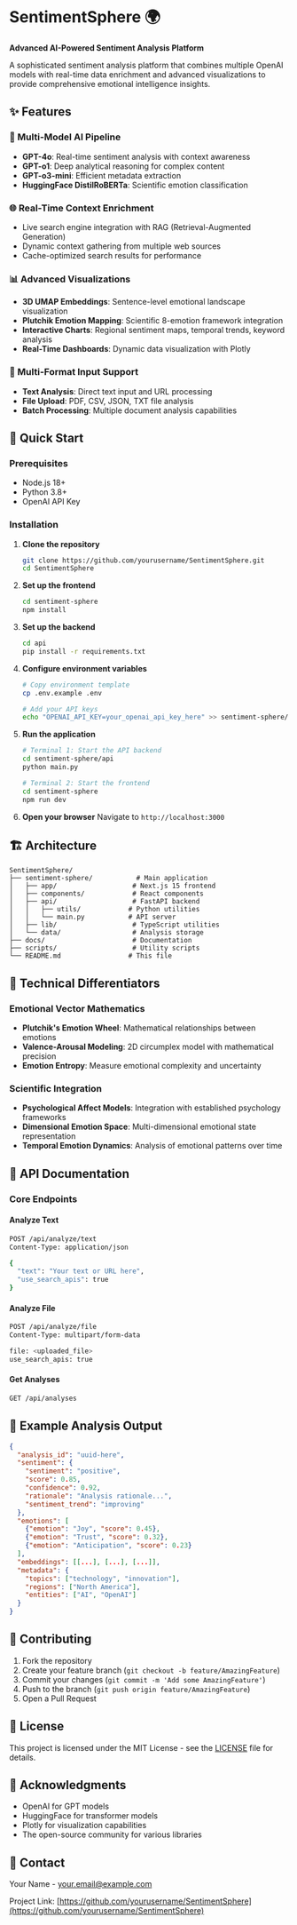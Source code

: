 # SentimentSphere 🌍

**Advanced AI-Powered Sentiment Analysis Platform**

A sophisticated sentiment analysis platform that combines multiple OpenAI models with real-time data enrichment and advanced visualizations to provide comprehensive emotional intelligence insights.

## ✨ Features

### 🧠 Multi-Model AI Pipeline
- **GPT-4o**: Real-time sentiment analysis with context awareness
- **GPT-o1**: Deep analytical reasoning for complex content
- **GPT-o3-mini**: Efficient metadata extraction
- **HuggingFace DistilRoBERTa**: Scientific emotion classification

### 🌐 Real-Time Context Enrichment
- Live search engine integration with RAG (Retrieval-Augmented Generation)
- Dynamic context gathering from multiple web sources
- Cache-optimized search results for performance

### 📊 Advanced Visualizations
- **3D UMAP Embeddings**: Sentence-level emotional landscape visualization
- **Plutchik Emotion Mapping**: Scientific 8-emotion framework integration
- **Interactive Charts**: Regional sentiment maps, temporal trends, keyword analysis
- **Real-Time Dashboards**: Dynamic data visualization with Plotly

### 🔄 Multi-Format Input Support
- **Text Analysis**: Direct text input and URL processing
- **File Upload**: PDF, CSV, JSON, TXT file analysis
- **Batch Processing**: Multiple document analysis capabilities

## 🚀 Quick Start

### Prerequisites
- Node.js 18+ 
- Python 3.8+
- OpenAI API Key

### Installation

1. **Clone the repository**
   ```bash
   git clone https://github.com/yourusername/SentimentSphere.git
   cd SentimentSphere
   ```

2. **Set up the frontend**
   ```bash
   cd sentiment-sphere
   npm install
   ```

3. **Set up the backend**
   ```bash
   cd api
   pip install -r requirements.txt
   ```

4. **Configure environment variables**
   ```bash
   # Copy environment template
   cp .env.example .env
   
   # Add your API keys
   echo "OPENAI_API_KEY=your_openai_api_key_here" >> sentiment-sphere/.env
   ```

5. **Run the application**
   ```bash
   # Terminal 1: Start the API backend
   cd sentiment-sphere/api
   python main.py
   
   # Terminal 2: Start the frontend
   cd sentiment-sphere
   npm run dev
   ```

6. **Open your browser**
   Navigate to `http://localhost:3000`

## 🏗️ Architecture

```
SentimentSphere/
├── sentiment-sphere/           # Main application
│   ├── app/                   # Next.js 15 frontend
│   ├── components/            # React components
│   ├── api/                   # FastAPI backend
│   │   ├── utils/            # Python utilities
│   │   └── main.py           # API server
│   ├── lib/                   # TypeScript utilities
│   └── data/                  # Analysis storage
├── docs/                      # Documentation
├── scripts/                   # Utility scripts
└── README.md                 # This file
```

## 🔬 Technical Differentiators

### Emotional Vector Mathematics
- **Plutchik's Emotion Wheel**: Mathematical relationships between emotions
- **Valence-Arousal Modeling**: 2D circumplex model with mathematical precision
- **Emotion Entropy**: Measure emotional complexity and uncertainty

### Scientific Integration
- **Psychological Affect Models**: Integration with established psychology frameworks
- **Dimensional Emotion Space**: Multi-dimensional emotional state representation
- **Temporal Emotion Dynamics**: Analysis of emotional patterns over time

## 📖 API Documentation

### Core Endpoints

#### Analyze Text
```bash
POST /api/analyze/text
Content-Type: application/json

{
  "text": "Your text or URL here",
  "use_search_apis": true
}
```

#### Analyze File
```bash
POST /api/analyze/file
Content-Type: multipart/form-data

file: <uploaded_file>
use_search_apis: true
```

#### Get Analyses
```bash
GET /api/analyses
```

## 🧪 Example Analysis Output

```json
{
  "analysis_id": "uuid-here",
  "sentiment": {
    "sentiment": "positive",
    "score": 0.85,
    "confidence": 0.92,
    "rationale": "Analysis rationale...",
    "sentiment_trend": "improving"
  },
  "emotions": [
    {"emotion": "Joy", "score": 0.45},
    {"emotion": "Trust", "score": 0.32},
    {"emotion": "Anticipation", "score": 0.23}
  ],
  "embeddings": [[...], [...], [...]],
  "metadata": {
    "topics": ["technology", "innovation"],
    "regions": ["North America"],
    "entities": ["AI", "OpenAI"]
  }
}
```

## 🤝 Contributing

1. Fork the repository
2. Create your feature branch (`git checkout -b feature/AmazingFeature`)
3. Commit your changes (`git commit -m 'Add some AmazingFeature'`)
4. Push to the branch (`git push origin feature/AmazingFeature`)
5. Open a Pull Request

## 📄 License

This project is licensed under the MIT License - see the [LICENSE](LICENSE) file for details.

## 🙏 Acknowledgments

- OpenAI for GPT models
- HuggingFace for transformer models
- Plotly for visualization capabilities
- The open-source community for various libraries

## 📧 Contact

Your Name - your.email@example.com

Project Link: [https://github.com/yourusername/SentimentSphere](https://github.com/yourusername/SentimentSphere)